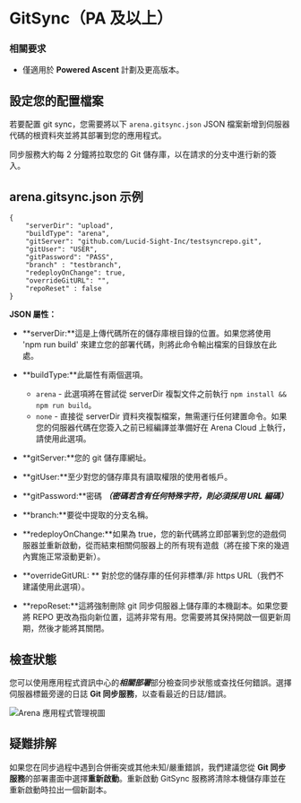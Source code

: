 # GitSync（PA 及以上）

### 相關要求

* 僅適用於 **Powered Ascent** 計劃及更高版本。

## 設定您的配置檔案

若要配置 git sync，您需要將以下 ```arena.gitsync.json``` JSON 檔案新增到伺服器代碼的根資料夾並將其部署到您的應用程式。 

同步服務大約每 2 分鐘將拉取您的 Git 儲存庫，以在請求的分支中進行新的簽入。 

## arena.gitsync.json 示例
```
{
    "serverDir": "upload",
    "buildType": "arena",
    "gitServer": "github.com/Lucid-Sight-Inc/testsyncrepo.git",
    "gitUser": "USER",
    "gitPassword": "PASS",
    "branch" : "testbranch",
    "redeployOnChange": true,
    "overrideGitURL": "",
    "repoReset" : false
}
```

**JSON 屬性：**

- **serverDir:**這是上傳代碼所在的儲存庫根目錄的位置。如果您將使用 'npm run build' 來建立您的部署代碼，則將此命令輸出檔案的目錄放在此處。

- **buildType:**此屬性有兩個選項。 
    - `arena` \- 此選項將在嘗試從 serverDir 複製文件之前執行 ```npm install && npm run build```。 
    - `none` \- 直接從 serverDir 資料夾複製檔案，無需運行任何建置命令。如果您的伺服器代碼在您簽入之前已經編譯並準備好在 Arena Cloud 上執行，請使用此選項。

- **gitServer:**您的 git 儲存庫網址。

- **gitUser:**至少對您的儲存庫具有讀取權限的使用者帳戶。

- **gitPassword:**密碼 ***（密碼若含有任何特殊字符，則必須採用 URL 編碼）***

- **branch:**要從中提取的分支名稱。

- **redeployOnChange:**如果為 true，您的新代碼將立即部署到您的遊戲伺服器並重新啟動，從而結束相關伺服器上的所有現有遊戲（將在接下來的幾週內實施正常滾動更新）。

- **overrideGitURL: ** 對於您的儲存庫的任何非標準/非 https URL（我們不建議使用此選項）。

- **repoReset:**這將強制刪除 git 同步伺服器上儲存庫的本機副本。如果您要將 REPO 更改為指向新位置，這將非常有用。您需要將其保持開啟一個更新周期，然後才能將其關閉。

## 檢查狀態

您可以使用應用程式資訊中心的***相關部署***部分檢查同步狀態或查找任何錯誤。選擇伺服器標籤旁邊的日誌 **Git 同步服務**，以查看最近的日誌/錯誤。

![Arena 應用程式管理視圖](../../images/git-sync-logs.jpg)

## 疑難排解
如果您在同步過程中遇到合併衝突或其他未知/嚴重錯誤，我們建議您從 **Git 同步服務**的部署畫面中選擇**重新啟動**。重新啟動 GitSync 服務將清除本機儲存庫並在重新啟動時拉出一個新副本。
